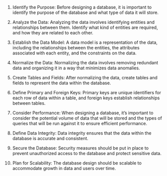 

1. Identify the Purpose: Before designing a database, it is important to identify the purpose of the database and what type of data it will store.

2. Analyze the Data: Analyzing the data involves identifying entities and relationships between them. Identify what kind of entities are required, and how they are related to each other.

3. Establish the Data Model: A data model is a representation of the data, including the relationships between the entities, the attributes associated with each entity, and the constraints on the data.

4. Normalize the Data: Normalizing the data involves removing redundant data and organizing it in a way that minimizes data anomalies.

5. Create Tables and Fields: After normalizing the data, create tables and fields to represent the data within the database.

6. Define Primary and Foreign Keys: Primary keys are unique identifiers for each row of data within a table, and foreign keys establish relationships between tables.

7. Consider Performance: When designing a database, it’s important to consider the potential volume of data that will be stored and the types of queries that will be run against it to ensure efficient performance.

8. Define Data Integrity: Data integrity ensures that the data within the database is accurate and consistent.

9. Secure the Database: Security measures should be put in place to prevent unauthorized access to the database and protect sensitive data.

10. Plan for Scalability: The database design should be scalable to accommodate growth in data and users over time.